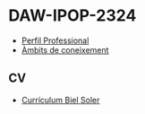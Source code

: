 # DAW-IPOP-2324
- [Perfil Professional](https://github.com/bielsoler23/DAW-IPOP-2324/blob/main/IPOP-Fitxa1b-Sa%20Palomera.docx)
- [Àmbits de coneixement](https://github.com/bielsoler23/DAW-IPOP-2324/blob/main/IPOP-Fitxa2b-Sa%20Palomera.docx)
## CV
- [Currículum Biel Soler](https://github.com/bielsoler23/DAW-IPOP-2324/blob/main/Curriculum%20Biel%20Soler.pdf)

